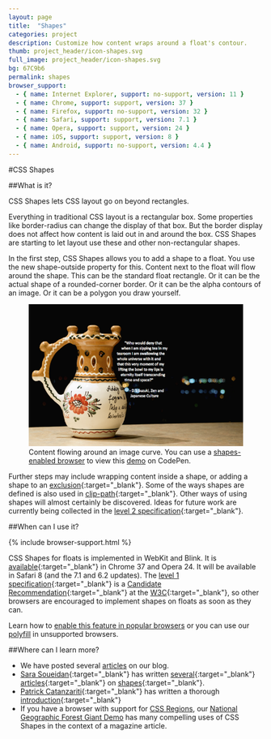 ```yaml
---
layout: page
title:  "Shapes"
categories: project
description: Customize how content wraps around a float's contour.
thumb: project_header/icon-shapes.svg
full_image: project_header/icon-shapes.svg
bg: 67C9b6
permalink: shapes
browser_support:
  - { name: Internet Explorer, support: no-support, version: 11 }
  - { name: Chrome, support: support, version: 37 }
  - { name: Firefox, support: no-support, version: 32 }
  - { name: Safari, support: support, version: 7.1 }
  - { name: Opera, support: support, version: 24 }
  - { name: iOS, support: support, version: 8 }
  - { name: Android, support: no-support, version: 4.4 }
---
```


#CSS Shapes

##What is it?

CSS Shapes lets CSS layout go on beyond rectangles.

Everything in traditional CSS layout is a rectangular box.
Some properties like border-radius can change the display of that box.
But the border display does not affect how content is laid out in and around the box.
CSS Shapes are starting to let layout use these and other non-rectangular shapes.

In the first step, CSS Shapes allows you to add a shape to a float.
You use the new shape-outside property for this.
Content next to the float will flow around the shape.
This can be the standard float rectangle.
Or it can be the actual shape of a rounded-corner border.
Or it can be the alpha contours of an image.
Or it can be a polygon you draw yourself.

<figure>
  <a href="http://codepen.io/adobe/full/Brtdz">
  <img src="/img/shapes/caption-demo-screenshot.png" alt="Wrapping Around a Curve"></img>
  </a>
  <figcaption>
    Content flowing around an image curve. You can use a <a href="http://caniuse.com/#feat=css-shapes" target="_blank">shapes-enabled browser</a> to view this <a href="http://codepen.io/adobe/full/Brtdz">demo</a> on CodePen.
  </figcaption>
</figure>

Further steps may include wrapping content inside a shape,
or adding a shape to an [exclusion](http://dev.w3.org/csswg/css-exclusions/){:target="_blank"}.
Some of the ways shapes are defined is also used
in [clip-path](http://dev.w3.org/fxtf/css-masking-1/#the-clip-path){:target="_blank"}.
Other ways of using shapes will almost certainly be discovered.
Ideas for future work are currently being collected in the [level 2 specification](http://dev.w3.org/csswg/css-shapes-2/){:target="_blank"}.

##When can I use it?

{% include browser-support.html %}

CSS Shapes for floats is implemented in WebKit and Blink.
It is [available](http://caniuse.com/#feat=css-shapes){:target="_blank"} in Chrome 37 and Opera 24. It will be available in Safari 8 (and the 7.1 and 6.2 updates).
The [level 1 specification](http://dev.w3.org/csswg/css-shapes/){:target="_blank"}
is a [Candidate Recommendation](http://www.w3.org/Consortium/Process/Process-19991111/tr.html#RecsCR){:target="_blank"}
at the [W3C](http://www.w3.org/){:target="_blank"}, so other browsers are encouraged to implement shapes on floats as soon as they can. 

Learn how to [enable this feature in popular browsers](http://webplatform.adobe.com/enable/) or you can use our 
[polyfill](http://blogs.adobe.com/webplatform/2014/05/12/css-shapes-polyfill/) in unsupported browsers.

##Where can I learn more?

  * We have posted several [articles](http://blogs.adobe.com/webplatform/category/features/css-shapes/) on our blog.
  * [Sara Soueidan](http://twitter.com/SaraSoueidan){:target="_blank"} has written [several](http://alistapart.com/article/css-shapes-101){:target="_blank"} [articles](http://alistapart.com/blog/post/moving-forward-with-css-shapes/){:target="_blank"} on [shapes](http://sarasoueidan.com/blog/css-shapes/){:target="_blank"}.
  * [Patrick Catanzariti](http://www.sitepoint.com/author/pcatanzariti/){:target="_blank"} has written a thorough [introduction](http://www.sitepoint.com/css-shapes-breaking-rectangular-design/){:target="_blank"}
  * If you have a browser with support for [CSS Regions](/regions/), our [National Geographic Forest Giant Demo](http://webplatform.adobe.com/Demo-for-National-Geographic-Forest-Giant/browser/src/) has many compelling uses of CSS Shapes in the context of a magazine article.

